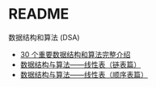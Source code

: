 # README

数据结构和算法 (DSA)

-   [30 个重要数据结构和算法完整介绍](https://haiyong.blog.csdn.net/article/details/117647481)
-   [数据结构与算法——线性表（链表篇）](https://blog.csdn.net/weixin_53614367/article/details/125372721)
-   [数据结构与算法——线性表（顺序表篇）](https://blog.csdn.net/weixin_53614367/article/details/125235321)
